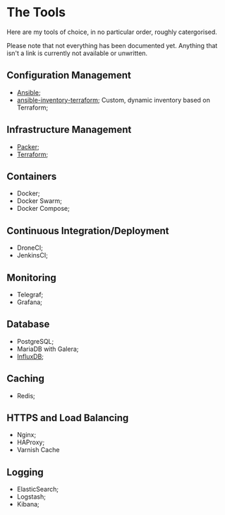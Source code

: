 # The Tools
Here are my tools of choice, in no particular order, roughly catergorised.

Please note that not everything has been documented yet. Anything that isn't a link is currently not available or unwritten.

## Configuration Management
* [Ansible](configuration_management/ansible/ansible.md);
* [ansible-inventory-terraform](configuration_management/ansible/terrform_inventory.md); Custom, dynamic inventory based on Terraform;

## Infrastructure Management
* [Packer](infrastructure_management/packer/packer.md);
* [Terraform](infrastructure_management/terraform/terraform.md);

## Containers
* Docker;
* Docker Swarm;
* Docker Compose;

## Continuous Integration/Deployment
* DroneCI;
* JenkinsCI;

## Monitoring
* Telegraf;
* Grafana;

## Database
* PostgreSQL;
* MariaDB with Galera;
* [InfluxDB](monitoring/influxdb/influxdb.md);

## Caching
* Redis;

## HTTPS and Load Balancing
* Nginx;
* HAProxy;
* Varnish Cache

## Logging
* ElasticSearch;
* Logstash;
* Kibana;
